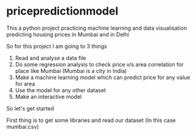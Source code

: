 # pricepredictionmodel
This a python project practicing machine learning and data visualisation predicting housing prices in Mumbai and in Delhi


So for this project I am going to 3 things
1) Read and analyse a data file
2) Do some regression analysis to check price v/s area correlation for place like Mumbai (Mumbai is a city in India)
3) Make a machine learning model which can predict price for any value for area
4) Use the model for any other dataset
5) Make an interactive model

So let's get started

First thing is to get some libraries and read our dataset (In this case mumbai.csv)

